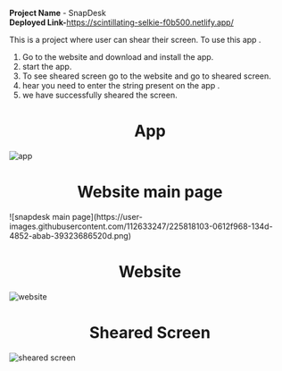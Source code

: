 
<b>Project Name</b> - SnapDesk<br>
<b>Deployed Link-</b>https://scintillating-selkie-f0b500.netlify.app/<br>

This is a project where user can shear their screen.
To use this app .
1) Go to the website and download and install the app.
2) start the app.
3) To see sheared screen go to the website and go to sheared screen.
4) hear you need to enter the string present on the app .
5) we have successfully sheared the screen. 



<h1 align ="center">App</h1>

![app](https://user-images.githubusercontent.com/112633247/218098466-44cceb57-acda-4321-8555-db2345d285fc.png)

<h1 align="center">Website main page</h1>
![snapdesk main page](https://user-images.githubusercontent.com/112633247/225818103-0612f968-134d-4852-abab-39323686520d.png)


<h1 align="center">Website</h1>

![website](https://user-images.githubusercontent.com/112633247/218098553-e5ff87c8-9a4d-400c-9b32-914d51ac5a82.png)



<h1 align ="center">Sheared Screen</h1>

![sheared screen](https://user-images.githubusercontent.com/112633247/218098598-7e8e8a08-1138-4cdf-b91b-a7e7cde2b7af.png)













